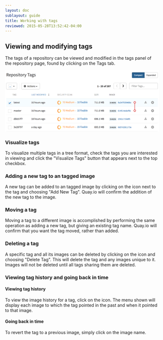 ```yaml
---
layout: doc
sublayout: guide
title: Working with tags
reviewed: 2015-05-28T13:52:42-04:00
---
```


## Viewing and modifying tags

The tags of a repository can be viewed and modified in the tags panel of the repository page, found by clicking on the <span class="tab-reference"><i class="fa fa-tags tab-icon"></i>Tags</span> tab.

![Tags View](tag-operations.png)

### Visualize tags

To visualize multiple tags in a tree format, check the tags you are interested in viewing and click the "Visualize Tags" button that appears next to the top checkbox.

### Adding a new tag to an tagged image

A new tag can be added to an tagged image by clicking on the <i class="fa fa-gear"></i> icon next to the tag and choosing "Add New Tag". Quay.io will confirm the addition of the new tag to the image.

### Moving a tag

Moving a tag to a different image is accomplished by performing the same operation as adding a new tag, but giving an existing tag name. Quay.io will confirm that you want the tag moved, rather than added.

### Deleting a tag

A specific tag and all its images can be deleted by clicking on the <i class="fa fa-gear"></i> icon and choosing "Delete Tag". This will delete the tag and any images unique to it. Images will not be deleted until all tags sharing them are deleted.

### Viewing tag history and going back in time

#### Viewing tag history

To view the image history for a tag, click on the <i class="fa fa-history"></i> icon. The menu shown will display each image to which the tag pointed in the past and when it pointed to that image.

#### Going back in time

To revert the tag to a previous image, simply click on the image name.